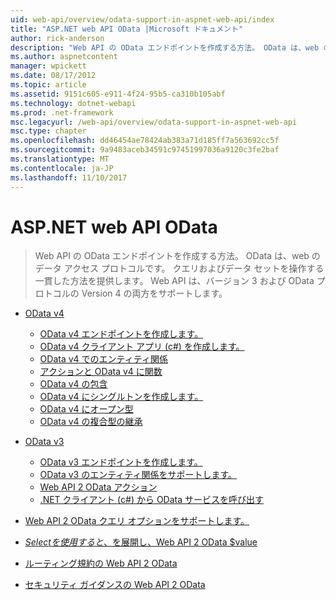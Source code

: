 ```yaml
---
uid: web-api/overview/odata-support-in-aspnet-web-api/index
title: "ASP.NET web API OData |Microsoft ドキュメント"
author: rick-anderson
description: "Web API の OData エンドポイントを作成する方法。 OData は、web のデータ アクセス プロトコルです。 クエリおよびデータ セットを操作する一貫した方法を提供します。 Web API s."
ms.author: aspnetcontent
manager: wpickett
ms.date: 08/17/2012
ms.topic: article
ms.assetid: 9151c605-e911-4f24-95b5-ca310b105abf
ms.technology: dotnet-webapi
ms.prod: .net-framework
msc.legacyurl: /web-api/overview/odata-support-in-aspnet-web-api
msc.type: chapter
ms.openlocfilehash: dd46454ae78424ab383a71d185ff7a563692cc5f
ms.sourcegitcommit: 9a9483aceb34591c97451997036a9120c3fe2baf
ms.translationtype: MT
ms.contentlocale: ja-JP
ms.lasthandoff: 11/10/2017
---
```

<a name="odata-in-aspnet-web-api"></a>ASP.NET web API OData
====================
> Web API の OData エンドポイントを作成する方法。 OData は、web のデータ アクセス プロトコルです。 クエリおよびデータ セットを操作する一貫した方法を提供します。 Web API は、バージョン 3 および OData プロトコルの Version 4 の両方をサポートします。


- [OData v4](odata-v4/index.md)

    - [OData v4 エンドポイントを作成します。](odata-v4/create-an-odata-v4-endpoint.md)
    - [OData v4 クライアント アプリ (c#) を作成します。](odata-v4/create-an-odata-v4-client-app.md)
    - [OData v4 でのエンティティ関係](odata-v4/entity-relations-in-odata-v4.md)
    - [アクションと OData v4 に関数](odata-v4/odata-actions-and-functions.md)
    - [OData v4 の包含](odata-v4/odata-containment-in-web-api-22.md)
    - [OData v4 にシングルトンを作成します。](odata-v4/using-a-singleton-in-an-odata-endpoint-in-web-api-22.md)
    - [OData v4 にオープン型](odata-v4/use-open-types-in-odata-v4.md)
    - [OData v4 の複合型の継承](odata-v4/complex-type-inheritance-in-odata-v4.md)
- [OData v3](odata-v3/index.md)

    - [OData v3 エンドポイントを作成します。](odata-v3/creating-an-odata-endpoint.md)
    - [OData v3 のエンティティ関係をサポートします。](odata-v3/working-with-entity-relations.md)
    - [Web API 2 OData アクション](odata-v3/odata-actions.md)
    - [.NET クライアント (c#) から OData サービスを呼び出す](odata-v3/calling-an-odata-service-from-a-net-client.md)
- [Web API 2 OData クエリ オプションをサポートします。](supporting-odata-query-options.md)
- [$Select を使用すると、$を展開し、Web API 2 OData $value](using-select-expand-and-value.md)
- [ルーティング規約の Web API 2 OData](odata-routing-conventions.md)
- [セキュリティ ガイダンスの Web API 2 OData](odata-security-guidance.md)
